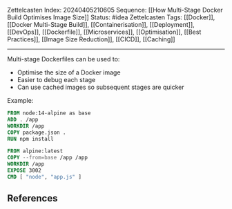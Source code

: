 Zettelcasten Index: 20240405210605
Sequence: [[How Multi-Stage Docker Build Optimises Image Size]]
Status: #idea
Zettelcasten Tags: [[Docker]], [[Docker Multi-Stage Build]], [[Containerisation]], [[Deployment]], [[DevOps]], [[Dockerfile]], [[Microservices]], [[Optimisation]], [[Best Practices]], [[Image Size Reduction]], [[CICD]], [[Caching]]

---

Multi-stage Dockerfiles can be used to:
- Optimise the size of a Docker image
- Easier to debug each stage
- Can use cached images so subsequent stages are quicker

Example:

```dockerfile
FROM node:14-alpine as base
ADD . /app
WORKDIR /app
COPY package.json .
RUN npm install

FROM alpine:latest
COPY --from=base /app /app
WORKDIR /app
EXPOSE 3002
CMD [ "node", "app.js" ]
```
## References